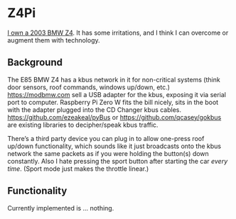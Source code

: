 # Z4Pi

[I own a 2003 BMW Z4][z4 tweet]. It has some irritations, and I think I can overcome or augment them with technology.

## Background

The E85 BMW Z4 has a kbus network in it for non-critical systems (think door sensors, roof commands, windows up/down, etc.) https://modbmw.com sell a USB adapter for the kbus, exposing it via serial port to computer. Raspberry Pi Zero W fits the bill nicely, sits in the boot with the adapter plugged into the CD Changer kbus cables. <https://github.com/ezeakeal/pyBus> or <https://github.com/qcasey/gokbus> are existing libraries to decipher/speak kbus traffic.

There’s a third party device you can plug in to allow one-press roof up/down functionality, which sounds like it just broadcasts onto the kbus network the same packets as if you were holding the button(s) down constantly. Also I hate pressing the sport button after starting the car *every time*. (Sport mode just makes the throttle linear.)

[z4 tweet]: https://twitter.com/Caius/status/1426857721912074240

## Functionality

Currently implemented is … nothing.
